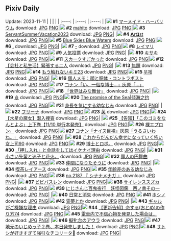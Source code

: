 ## Pixiv Daily
Update: 2023-11-11
|      |      |      |
| :----: | :----: | :----: |
|![](https://pixiv.microyu.workers.dev/c/240x480/img-master/img/2023/11/09/00/00/16/113252155_p0_master1200.jpg) **#1** [マーメイド・ハーバリウム](https://www.pixiv.net/artworks/113252155) download: [JPG](https://pixiv.microyu.workers.dev/img-original/img/2023/11/09/00/00/16/113252155_p0.jpg) [PNG](https://pixiv.microyu.workers.dev/img-original/img/2023/11/09/00/00/16/113252155_p0.png)|![](https://pixiv.microyu.workers.dev/c/240x480/img-master/img/2023/11/09/00/00/08/113252105_p0_master1200.jpg) **#2** [mahito](https://www.pixiv.net/artworks/113252105) download: [JPG](https://pixiv.microyu.workers.dev/img-original/img/2023/11/09/00/00/08/113252105_p0.jpg) [PNG](https://pixiv.microyu.workers.dev/img-original/img/2023/11/09/00/00/08/113252105_p0.png)|![](https://pixiv.microyu.workers.dev/c/240x480/img-master/img/2023/11/09/19/25/57/113268555_p0_master1200.jpg) **#3** [ServantSummerVacation2023](https://www.pixiv.net/artworks/113268555) download: [JPG](https://pixiv.microyu.workers.dev/img-original/img/2023/11/09/19/25/57/113268555_p0.jpg) [PNG](https://pixiv.microyu.workers.dev/img-original/img/2023/11/09/19/25/57/113268555_p0.png)|
|![](https://pixiv.microyu.workers.dev/c/240x480/img-master/img/2023/11/10/02/20/38/113279279_p0_master1200.jpg) **#4** [𝗔rt𝗜st](https://www.pixiv.net/artworks/113279279) download: [JPG](https://pixiv.microyu.workers.dev/img-original/img/2023/11/10/02/20/38/113279279_p0.jpg) [PNG](https://pixiv.microyu.workers.dev/img-original/img/2023/11/10/02/20/38/113279279_p0.png)|![](https://pixiv.microyu.workers.dev/c/240x480/img-master/img/2023/11/09/01/46/59/113254881_p0_master1200.jpg) **#5** [Blue Skies Blue Waters](https://www.pixiv.net/artworks/113254881) download: [JPG](https://pixiv.microyu.workers.dev/img-original/img/2023/11/09/01/46/59/113254881_p0.jpg) [PNG](https://pixiv.microyu.workers.dev/img-original/img/2023/11/09/01/46/59/113254881_p0.png)|![](https://pixiv.microyu.workers.dev/c/240x480/img-master/img/2023/11/10/12/04/40/113285690_p0_master1200.jpg) **#6** [.](https://www.pixiv.net/artworks/113285690) download: [JPG](https://pixiv.microyu.workers.dev/img-original/img/2023/11/10/12/04/40/113285690_p0.jpg) [PNG](https://pixiv.microyu.workers.dev/img-original/img/2023/11/10/12/04/40/113285690_p0.png)|
|![](https://pixiv.microyu.workers.dev/c/240x480/img-master/img/2023/11/10/01/54/10/113278920_p0_master1200.jpg) **#7** [-](https://www.pixiv.net/artworks/113278920) download: [JPG](https://pixiv.microyu.workers.dev/img-original/img/2023/11/10/01/54/10/113278920_p0.jpg) [PNG](https://pixiv.microyu.workers.dev/img-original/img/2023/11/10/01/54/10/113278920_p0.png)|![](https://pixiv.microyu.workers.dev/c/240x480/img-master/img/2023/11/10/00/39/39/113276649_p0_master1200.jpg) **#8** [レイマリ](https://www.pixiv.net/artworks/113276649) download: [JPG](https://pixiv.microyu.workers.dev/img-original/img/2023/11/10/00/39/39/113276649_p0.jpg) [PNG](https://pixiv.microyu.workers.dev/img-original/img/2023/11/10/00/39/39/113276649_p0.png)|![](https://pixiv.microyu.workers.dev/c/240x480/img-master/img/2023/11/09/00/00/12/113252131_p0_master1200.jpg) **#9** [人気投票](https://www.pixiv.net/artworks/113252131) download: [JPG](https://pixiv.microyu.workers.dev/img-original/img/2023/11/09/00/00/12/113252131_p0.jpg) [PNG](https://pixiv.microyu.workers.dev/img-original/img/2023/11/09/00/00/12/113252131_p0.png)|
|![](https://pixiv.microyu.workers.dev/c/240x480/img-master/img/2023/11/09/05/17/29/113257076_p0_master1200.jpg) **#10** [キサキ](https://www.pixiv.net/artworks/113257076) download: [JPG](https://pixiv.microyu.workers.dev/img-original/img/2023/11/09/05/17/29/113257076_p0.jpg) [PNG](https://pixiv.microyu.workers.dev/img-original/img/2023/11/09/05/17/29/113257076_p0.png)|![](https://pixiv.microyu.workers.dev/c/240x480/img-master/img/2023/11/10/21/44/22/113296953_p0_master1200.jpg) **#11** [スカークすごかった](https://www.pixiv.net/artworks/113296953) download: [JPG](https://pixiv.microyu.workers.dev/img-original/img/2023/11/10/21/44/22/113296953_p0.jpg) [PNG](https://pixiv.microyu.workers.dev/img-original/img/2023/11/10/21/44/22/113296953_p0.png)|![](https://pixiv.microyu.workers.dev/c/240x480/img-master/img/2023/11/10/12/00/09/113285556_p0_master1200.jpg) **#12** [【会社と私生活】緊張する二人](https://www.pixiv.net/artworks/113285556) download: [JPG](https://pixiv.microyu.workers.dev/img-original/img/2023/11/10/12/00/09/113285556_p0.jpg) [PNG](https://pixiv.microyu.workers.dev/img-original/img/2023/11/10/12/00/09/113285556_p0.png)|
|![](https://pixiv.microyu.workers.dev/c/240x480/img-master/img/2023/11/09/11/15/34/113260951_p0_master1200.jpg) **#13** [無題](https://www.pixiv.net/artworks/113260951) download: [JPG](https://pixiv.microyu.workers.dev/img-original/img/2023/11/09/11/15/34/113260951_p0.jpg) [PNG](https://pixiv.microyu.workers.dev/img-original/img/2023/11/09/11/15/34/113260951_p0.png)|![](https://pixiv.microyu.workers.dev/c/240x480/img-master/img/2023/11/09/22/34/32/113273642_p0_master1200.jpg) **#14** [もう触れないキミ23](https://www.pixiv.net/artworks/113273642) download: [JPG](https://pixiv.microyu.workers.dev/img-original/img/2023/11/09/22/34/32/113273642_p0.jpg) [PNG](https://pixiv.microyu.workers.dev/img-original/img/2023/11/09/22/34/32/113273642_p0.png)|![](https://pixiv.microyu.workers.dev/c/240x480/img-master/img/2023/11/10/01/30/37/113278504_p0_master1200.jpg) **#15** [무제](https://www.pixiv.net/artworks/113278504) download: [JPG](https://pixiv.microyu.workers.dev/img-original/img/2023/11/10/01/30/37/113278504_p0.jpg) [PNG](https://pixiv.microyu.workers.dev/img-original/img/2023/11/10/01/30/37/113278504_p0.png)|
|![](https://pixiv.microyu.workers.dev/c/240x480/img-master/img/2023/11/09/07/00/04/113258059_p0_master1200.jpg) **#16** [個人メモ：顔と胴体・コントラポスト](https://www.pixiv.net/artworks/113258059) download: [JPG](https://pixiv.microyu.workers.dev/img-original/img/2023/11/09/07/00/04/113258059_p0.jpg) [PNG](https://pixiv.microyu.workers.dev/img-original/img/2023/11/09/07/00/04/113258059_p0.png)|![](https://pixiv.microyu.workers.dev/c/240x480/img-master/img/2023/11/09/14/35/01/113263479_p0_master1200.jpg) **#17** [コナン「い、一個な博士…」灰原「…」](https://www.pixiv.net/artworks/113263479) download: [JPG](https://pixiv.microyu.workers.dev/img-original/img/2023/11/09/14/35/01/113263479_p0.jpg) [PNG](https://pixiv.microyu.workers.dev/img-original/img/2023/11/09/14/35/01/113263479_p0.png)|![](https://pixiv.microyu.workers.dev/c/240x480/img-master/img/2023/11/09/23/51/50/113275721_p0_master1200.jpg) **#18** [「世界はみな舞台」](https://www.pixiv.net/artworks/113275721) download: [JPG](https://pixiv.microyu.workers.dev/img-original/img/2023/11/09/23/51/50/113275721_p0.jpg) [PNG](https://pixiv.microyu.workers.dev/img-original/img/2023/11/09/23/51/50/113275721_p0.png)|
|![](https://pixiv.microyu.workers.dev/c/240x480/img-master/img/2023/11/09/00/00/13/113252135_p0_master1200.jpg) **#19** [🩸](https://www.pixiv.net/artworks/113252135) download: [JPG](https://pixiv.microyu.workers.dev/img-original/img/2023/11/09/00/00/13/113252135_p0.jpg) [PNG](https://pixiv.microyu.workers.dev/img-original/img/2023/11/09/00/00/13/113252135_p0.png)|![](https://pixiv.microyu.workers.dev/c/240x480/img-master/img/2023/11/09/00/17/02/113252858_p0_master1200.jpg) **#20** [The promise of the Sea|倾海之约](https://www.pixiv.net/artworks/113252858) download: [JPG](https://pixiv.microyu.workers.dev/img-original/img/2023/11/09/00/17/02/113252858_p0.jpg) [PNG](https://pixiv.microyu.workers.dev/img-original/img/2023/11/09/00/17/02/113252858_p0.png)|![](https://pixiv.microyu.workers.dev/c/240x480/img-master/img/2023/11/09/00/22/52/113253037_p0_master1200.jpg) **#21** [身長を気にする幼なじみ](https://www.pixiv.net/artworks/113253037) download: [JPG](https://pixiv.microyu.workers.dev/img-original/img/2023/11/09/00/22/52/113253037_p0.jpg) [PNG](https://pixiv.microyu.workers.dev/img-original/img/2023/11/09/00/22/52/113253037_p0.png)|
|![](https://pixiv.microyu.workers.dev/c/240x480/img-master/img/2023/11/09/00/00/46/113252264_p0_master1200.jpg) **#22** [フリーナ](https://www.pixiv.net/artworks/113252264) download: [JPG](https://pixiv.microyu.workers.dev/img-original/img/2023/11/09/00/00/46/113252264_p0.jpg) [PNG](https://pixiv.microyu.workers.dev/img-original/img/2023/11/09/00/00/46/113252264_p0.png)|![](https://pixiv.microyu.workers.dev/c/240x480/img-master/img/2023/11/09/15/02/39/113263867_p0_master1200.jpg) **#23** [芙](https://www.pixiv.net/artworks/113263867) download: [JPG](https://pixiv.microyu.workers.dev/img-original/img/2023/11/09/15/02/39/113263867_p0.jpg) [PNG](https://pixiv.microyu.workers.dev/img-original/img/2023/11/09/15/02/39/113263867_p0.png)|![](https://pixiv.microyu.workers.dev/c/240x480/img-master/img/2023/11/10/00/05/55/113276411_p0_master1200.jpg) **#24** [【水星の魔女】潜入捜査](https://www.pixiv.net/artworks/113276411) download: [JPG](https://pixiv.microyu.workers.dev/img-original/img/2023/11/10/00/05/55/113276411_p0.jpg) [PNG](https://pixiv.microyu.workers.dev/img-original/img/2023/11/10/00/05/55/113276411_p0.png)|
|![](https://pixiv.microyu.workers.dev/c/240x480/img-master/img/2023/11/10/11/53/24/113285425_p0_master1200.jpg) **#25** [【告知】「このゴミをなんとよぶ」上下巻【11/10 単行本発売】](https://www.pixiv.net/artworks/113285425) download: [JPG](https://pixiv.microyu.workers.dev/img-original/img/2023/11/10/11/53/24/113285425_p0.jpg) [PNG](https://pixiv.microyu.workers.dev/img-original/img/2023/11/10/11/53/24/113285425_p0.png)|![](https://pixiv.microyu.workers.dev/c/240x480/img-master/img/2023/11/09/19/42/47/113268968_p0_master1200.jpg) **#26** [裸エプロン。](https://www.pixiv.net/artworks/113268968) download: [JPG](https://pixiv.microyu.workers.dev/img-original/img/2023/11/09/19/42/47/113268968_p0.jpg) [PNG](https://pixiv.microyu.workers.dev/img-original/img/2023/11/09/19/42/47/113268968_p0.png)|![](https://pixiv.microyu.workers.dev/c/240x480/img-master/img/2023/11/10/15/14/36/113288089_p0_master1200.jpg) **#27** [コナン「ナイス目視」灰原「うるさいわね…」](https://www.pixiv.net/artworks/113288089) download: [JPG](https://pixiv.microyu.workers.dev/img-original/img/2023/11/10/15/14/36/113288089_p0.jpg) [PNG](https://pixiv.microyu.workers.dev/img-original/img/2023/11/10/15/14/36/113288089_p0.png)|
|![](https://pixiv.microyu.workers.dev/c/240x480/img-master/img/2023/11/09/17/07/07/113265701_p0_master1200.jpg) **#28** [これからだんだん幸せになっていく怖い女上司90](https://www.pixiv.net/artworks/113265701) download: [JPG](https://pixiv.microyu.workers.dev/img-original/img/2023/11/09/17/07/07/113265701_p0.jpg) [PNG](https://pixiv.microyu.workers.dev/img-original/img/2023/11/09/17/07/07/113265701_p0.png)|![](https://pixiv.microyu.workers.dev/c/240x480/img-master/img/2023/11/09/15/46/18/113264422_p0_master1200.jpg) **#29** [博士とロボ。](https://www.pixiv.net/artworks/113264422) download: [JPG](https://pixiv.microyu.workers.dev/img-original/img/2023/11/09/15/46/18/113264422_p0.jpg) [PNG](https://pixiv.microyu.workers.dev/img-original/img/2023/11/09/15/46/18/113264422_p0.png)|![](https://pixiv.microyu.workers.dev/c/240x480/img-master/img/2023/11/10/07/36/41/113282547_p0_master1200.jpg) **#30** [「押し入れ」と会話をしてはイケナイ理由](https://www.pixiv.net/artworks/113282547) download: [JPG](https://pixiv.microyu.workers.dev/img-original/img/2023/11/10/07/36/41/113282547_p0.jpg) [PNG](https://pixiv.microyu.workers.dev/img-original/img/2023/11/10/07/36/41/113282547_p0.png)|
|![](https://pixiv.microyu.workers.dev/c/240x480/img-master/img/2023/11/09/20/04/35/113269539_p0_master1200.jpg) **#31** [小さい先輩と迷子と花火。](https://www.pixiv.net/artworks/113269539) download: [JPG](https://pixiv.microyu.workers.dev/img-original/img/2023/11/09/20/04/35/113269539_p0.jpg) [PNG](https://pixiv.microyu.workers.dev/img-original/img/2023/11/09/20/04/35/113269539_p0.png)|![](https://pixiv.microyu.workers.dev/c/240x480/img-master/img/2023/11/09/16/59/41/113265535_p0_master1200.jpg) **#32** [罪人の円舞曲](https://www.pixiv.net/artworks/113265535) download: [JPG](https://pixiv.microyu.workers.dev/img-original/img/2023/11/09/16/59/41/113265535_p0.jpg) [PNG](https://pixiv.microyu.workers.dev/img-original/img/2023/11/09/16/59/41/113265535_p0.png)|![](https://pixiv.microyu.workers.dev/c/240x480/img-master/img/2023/11/10/00/08/46/113276508_p0_master1200.jpg) **#33** [仲間になりたそうに](https://www.pixiv.net/artworks/113276508) download: [JPG](https://pixiv.microyu.workers.dev/img-original/img/2023/11/10/00/08/46/113276508_p0.jpg) [PNG](https://pixiv.microyu.workers.dev/img-original/img/2023/11/10/00/08/46/113276508_p0.png)|
|![](https://pixiv.microyu.workers.dev/c/240x480/img-master/img/2023/11/09/08/26/34/113259054_p0_master1200.jpg) **#34** [喫茶レイアース](https://www.pixiv.net/artworks/113259054) download: [JPG](https://pixiv.microyu.workers.dev/img-original/img/2023/11/09/08/26/34/113259054_p0.jpg) [PNG](https://pixiv.microyu.workers.dev/img-original/img/2023/11/09/08/26/34/113259054_p0.png)|![](https://pixiv.microyu.workers.dev/c/240x480/img-master/img/2023/11/10/00/09/14/113276522_p0_master1200.jpg) **#35** [年齢差のある幼なじみ](https://www.pixiv.net/artworks/113276522) download: [JPG](https://pixiv.microyu.workers.dev/img-original/img/2023/11/10/00/09/14/113276522_p0.jpg) [PNG](https://pixiv.microyu.workers.dev/img-original/img/2023/11/10/00/09/14/113276522_p0.png)|![](https://pixiv.microyu.workers.dev/c/240x480/img-master/img/2023/11/09/23/48/15/113275621_p0_master1200.jpg) **#36** [no.2187 『 シナナメナガ 』](https://www.pixiv.net/artworks/113275621) download: [JPG](https://pixiv.microyu.workers.dev/img-original/img/2023/11/09/23/48/15/113275621_p0.jpg) [PNG](https://pixiv.microyu.workers.dev/img-original/img/2023/11/09/23/48/15/113275621_p0.png)|
|![](https://pixiv.microyu.workers.dev/c/240x480/img-master/img/2023/11/10/17/00/02/113289676_p0_master1200.jpg) **#37** [ビビバスレン](https://www.pixiv.net/artworks/113289676) download: [JPG](https://pixiv.microyu.workers.dev/img-original/img/2023/11/10/17/00/02/113289676_p0.jpg) [PNG](https://pixiv.microyu.workers.dev/img-original/img/2023/11/10/17/00/02/113289676_p0.png)|![](https://pixiv.microyu.workers.dev/c/240x480/img-master/img/2023/11/09/00/25/02/113253098_p0_master1200.jpg) **#38** [サイレンススズカ](https://www.pixiv.net/artworks/113253098) download: [JPG](https://pixiv.microyu.workers.dev/img-original/img/2023/11/09/00/25/02/113253098_p0.jpg) [PNG](https://pixiv.microyu.workers.dev/img-original/img/2023/11/09/00/25/02/113253098_p0.png)|![](https://pixiv.microyu.workers.dev/c/240x480/img-master/img/2023/11/09/12/03/31/113261659_p0_master1200.jpg) **#39** [にじさんじ百鬼夜行　妖怪図鑑　西ノ書その一](https://www.pixiv.net/artworks/113261659) download: [JPG](https://pixiv.microyu.workers.dev/img-original/img/2023/11/09/12/03/31/113261659_p0.jpg) [PNG](https://pixiv.microyu.workers.dev/img-original/img/2023/11/09/12/03/31/113261659_p0.png)|
|![](https://pixiv.microyu.workers.dev/c/240x480/img-master/img/2023/11/10/00/31/42/113277167_p0_master1200.jpg) **#40** [日常と消失](https://www.pixiv.net/artworks/113277167) download: [JPG](https://pixiv.microyu.workers.dev/img-original/img/2023/11/10/00/31/42/113277167_p0.jpg) [PNG](https://pixiv.microyu.workers.dev/img-original/img/2023/11/10/00/31/42/113277167_p0.png)|![](https://pixiv.microyu.workers.dev/c/240x480/img-master/img/2023/11/10/05/21/54/113281148_p0_master1200.jpg) **#41** [ホシノ](https://www.pixiv.net/artworks/113281148) download: [JPG](https://pixiv.microyu.workers.dev/img-original/img/2023/11/10/05/21/54/113281148_p0.jpg) [PNG](https://pixiv.microyu.workers.dev/img-original/img/2023/11/10/05/21/54/113281148_p0.png)|![](https://pixiv.microyu.workers.dev/c/240x480/img-master/img/2023/11/09/01/08/50/113254143_p0_master1200.jpg) **#42** [霊夢とか](https://www.pixiv.net/artworks/113254143) download: [JPG](https://pixiv.microyu.workers.dev/img-original/img/2023/11/09/01/08/50/113254143_p0.jpg) [PNG](https://pixiv.microyu.workers.dev/img-original/img/2023/11/09/01/08/50/113254143_p0.png)|
|![](https://pixiv.microyu.workers.dev/c/240x480/img-master/img/2023/11/10/00/00/17/113276044_p0_master1200.jpg) **#43** [ギャルがご機嫌な理由](https://www.pixiv.net/artworks/113276044) download: [JPG](https://pixiv.microyu.workers.dev/img-original/img/2023/11/10/00/00/17/113276044_p0.jpg) [PNG](https://pixiv.microyu.workers.dev/img-original/img/2023/11/10/00/00/17/113276044_p0.png)|![](https://pixiv.microyu.workers.dev/c/240x480/img-master/img/2023/11/10/12/27/36/113286007_p0_master1200.jpg) **#44** [【更新告知】恋する(おとめ)の作り方74](https://www.pixiv.net/artworks/113286007) download: [JPG](https://pixiv.microyu.workers.dev/img-original/img/2023/11/10/12/27/36/113286007_p0.jpg) [PNG](https://pixiv.microyu.workers.dev/img-original/img/2023/11/10/12/27/36/113286007_p0.png)|![](https://pixiv.microyu.workers.dev/c/240x480/img-master/img/2023/11/10/07/08/15/113282210_p0_master1200.jpg) **#45** [電車内で不信心物を発見した場合は…](https://www.pixiv.net/artworks/113282210) download: [JPG](https://pixiv.microyu.workers.dev/img-original/img/2023/11/10/07/08/15/113282210_p0.jpg) [PNG](https://pixiv.microyu.workers.dev/img-original/img/2023/11/10/07/08/15/113282210_p0.png)|
|![](https://pixiv.microyu.workers.dev/c/240x480/img-master/img/2023/11/10/00/14/17/113276668_p0_master1200.jpg) **#46** [擬牝台のアウラ](https://www.pixiv.net/artworks/113276668) download: [JPG](https://pixiv.microyu.workers.dev/img-original/img/2023/11/10/00/14/17/113276668_p0.jpg) [PNG](https://pixiv.microyu.workers.dev/img-original/img/2023/11/10/00/14/17/113276668_p0.png)|![](https://pixiv.microyu.workers.dev/c/240x480/img-master/img/2023/11/09/00/06/58/113252539_p0_master1200.jpg) **#47** [地元のいじめっ子２巻、本日発売しました！](https://www.pixiv.net/artworks/113252539) download: [JPG](https://pixiv.microyu.workers.dev/img-original/img/2023/11/09/00/06/58/113252539_p0.jpg) [PNG](https://pixiv.microyu.workers.dev/img-original/img/2023/11/09/00/06/58/113252539_p0.png)|![](https://pixiv.microyu.workers.dev/c/240x480/img-master/img/2023/11/10/00/18/37/113276789_p0_master1200.jpg) **#48** [サトシが好きすぎて強引なチコリータ🌱](https://www.pixiv.net/artworks/113276789) download: [JPG](https://pixiv.microyu.workers.dev/img-original/img/2023/11/10/00/18/37/113276789_p0.jpg) [PNG](https://pixiv.microyu.workers.dev/img-original/img/2023/11/10/00/18/37/113276789_p0.png)|
